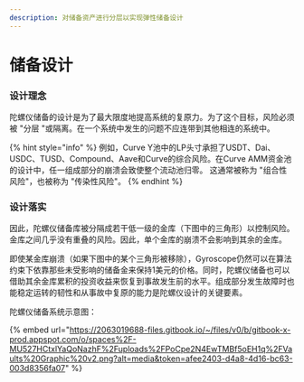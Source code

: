```yaml
---
description: 对储备资产进行分层以实现弹性储备设计
---
```


# 储备设计

### 设计理念

陀螺仪储备的设计是为了最大限度地提高系统的复原力。为了这个目标，风险必须被 "分层 "或隔离。在一个系统中发生的问题不应连带到其他相连的系统中。

{% hint style="info" %}
例如，Curve Y池中的LP头寸承担了USDT、Dai、USDC、TUSD、Compound、Aave和Curve的综合风险。在Curve AMM资金池的设计中，任一组成部分的崩溃会致使整个流动池归零。 这通常被称为 "组合性风险"，也被称为 "传染性风险"。
{% endhint %}

### 设计落实

因此，陀螺仪储备库被分隔成若干低一级的金库（下图中的三角形）以控制风险。金库之间几乎没有重叠的风险。因此，单个金库的崩溃不会影响到其余的金库。

即使某金库崩溃（如果下图中的某个三角形被移除），Gyroscope仍然可以在算法约束下依靠那些未受影响的储备金来保持1美元的价格。同时，陀螺仪储备也可以借助其余金库累积的投资收益来恢复到事故发生前的水平。组成部分发生故障时也能稳定运转的韧性和从事故中复原的能力是陀螺仪设计的关键要素。

陀螺仪储备系统示意图：

{% embed url="https://2063019688-files.gitbook.io/~/files/v0/b/gitbook-x-prod.appspot.com/o/spaces%2F-MU527HCtxlYaQoNazhF%2Fuploads%2FPoCpe2N4EwTMBf5oEH1q%2FVaults%20Graphic%20v2.png?alt=media&token=afee2403-d4a8-4d16-bc63-003d8356fa07" %}
